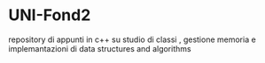 # UNI-Fond2
repository di appunti in c++ su studio di classi , gestione memoria e implemantazioni di data structures and algorithms
